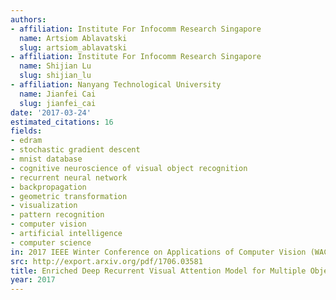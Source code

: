 ```yaml
---
authors:
- affiliation: Institute For Infocomm Research Singapore
  name: Artsiom Ablavatski
  slug: artsiom_ablavatski
- affiliation: Institute For Infocomm Research Singapore
  name: Shijian Lu
  slug: shijian_lu
- affiliation: Nanyang Technological University
  name: Jianfei Cai
  slug: jianfei_cai
date: '2017-03-24'
estimated_citations: 16
fields:
- edram
- stochastic gradient descent
- mnist database
- cognitive neuroscience of visual object recognition
- recurrent neural network
- backpropagation
- geometric transformation
- visualization
- pattern recognition
- computer vision
- artificial intelligence
- computer science
in: 2017 IEEE Winter Conference on Applications of Computer Vision (WACV)
src: http://export.arxiv.org/pdf/1706.03581
title: Enriched Deep Recurrent Visual Attention Model for Multiple Object Recognition
year: 2017
---
```

